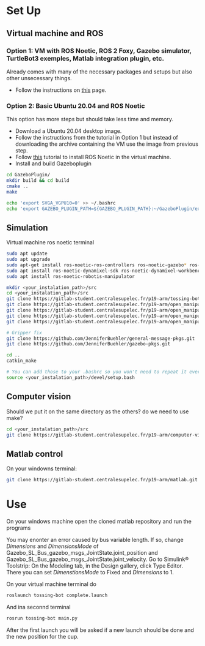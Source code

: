 # Set Up


## Virtual machine and ROS
### Option 1: VM with ROS Noetic, ROS 2 Foxy, Gazebo simulator, TurtleBot3 exemples, Matlab integration plugin, etc.
Already comes with many of the necessary packages and setups but also other unsecessary things.
- Follow the instructions on [this](https://fr.mathworks.com/support/product/robotics/ros2-vm-installation-instructions-v6.html) page.

### Option 2: Basic Ubuntu 20.04 and ROS Noetic
This option has more steps but should take less time and memory.
 
- Download a Ubuntu 20.04 desktop image.  
- Follow the instructions from the tutorial in Option 1 but instead of downloading the archive containing the VM use the image from previous step.
- Follow [this](https://wiki.ros.org/noetic/Installation/Ubuntu) tutorial to install ROS Noetic in the virtual machine.
- Install and build Gazeboplugin
```bash
cd GazeboPlugin/ 
mkdir build && cd build
cmake ..
make

echo 'export SVGA_VGPU10=0' >> ~/.bashrc 
echo 'export GAZEBO_PLUGIN_PATH=${GAZEBO_PLUGIN_PATH}:~/GazeboPlugin/export' >> ~/.bashrc
```


## Simulation
Virtual machine ros noetic terminal
````bash
sudo apt update
sudo apt upgrade
sudo apt-get install ros-noetic-ros-controllers ros-noetic-gazebo* ros-noetic-moveit* ros-noetic-industrial-core
sudo apt install ros-noetic-dynamixel-sdk ros-noetic-dynamixel-workbench*
sudo apt install ros-noetic-robotis-manipulator
````

```bash
mkdir <your_instalation_path>/src 
cd <your_instalation_path>/src
git clone https://gitlab-student.centralesupelec.fr/p19-arm/tossing-bot.git
git clone https://gitlab-student.centralesupelec.fr/p19-arm/open_manipulator.git
git clone https://gitlab-student.centralesupelec.fr/p19-arm/open_manipulator_dependencies.git
git clone https://gitlab-student.centralesupelec.fr/p19-arm/open_manipulator_msgs.git
git clone https://gitlab-student.centralesupelec.fr/p19-arm/open_manipulator_simulations.git

# Gripper fix
git clone https://github.com/JenniferBuehler/general-message-pkgs.git
git clone https://github.com/JenniferBuehler/gazebo-pkgs.git

cd ..
catkin_make


```

```bash
# You can add those to your .bashrc so you won't need to repeat it everytime  
source <your_instalation_path>/devel/setup.bash
```

## Computer vision

Should we put it on the same directory as the others? do we need to use make?
```bash
cd <your_instalation_path>/src
git clone https://gitlab-student.centralesupelec.fr/p19-arm/computer-vision.git
```


## Matlab control

On your windowns terminal:
```bash 
git clone https://gitlab-student.centralesupelec.fr/p19-arm/matlab.git
```


# Use

On your windows machine open the cloned matlab repository and run the programs <ADD LIST OF PROGRAMS>

You may enonter an error caused by bus variable length. If so, change *Dimensions* and *DimensionsMode* of Gazebo_SL_Bus_gazebo_msgs_JointState.joint_position and Gazebo_SL_Bus_gazebo_msgs_JointState.joint_velocity. Go to Simulink® Toolstrip: On the Modeling tab, in the Design gallery, click Type Editor. There you can set *DimenstionsMode* to Fixed and *Dimensions* to 1. 


On your virtual machine terminal do
```bash 
roslaunch tossing-bot complete.launch
```

And ina seconnd terminal
```bash 
rosrun tossing-bot main.py
```

After the first launch you will be asked if a new launch should be done and the new position for the cup. 
